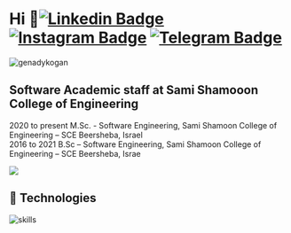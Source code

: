 Hi 👋[![Linkedin Badge](https://img.shields.io/badge/-LinkedIn-0e76a8?style=flat-square&logo=Linkedin&logoColor=white)](https://www.linkedin.com/in/genady-kogan)
[![Instagram Badge](https://img.shields.io/badge/-Instagram-e4405f?style=flat-square&logo=Instagram&logoColor=white)](https://www.instagram.com/gennadykogan/)
[![Telegram Badge](https://img.shields.io/badge/-Telegram-2f7220?style=flat-square&logo=Jira&logoColor=green)](https://t.me/+fb1E6DjbJ4E1ZmU0)
=============================
<p align="left"> <img src="https://komarev.com/ghpvc/?username=genadykogan&label=Profile%20views&color=0e75b6&style=flat" alt="genadykogan" /> </p>

Software Academic staff at Sami Shamooon College of Engineering
---------------------------------------------------------------

2020 to present M.Sc. - Software Engineering, Sami Shamoon College of Engineering – SCE Beersheba, Israel </br>
2016 to 2021 B.Sc – Software Engineering, Sami Shamoon College of Engineering – SCE Beersheba, Israe </br>

<a href="https://www.github.com/genadykogan" target="_blank" rel="noreferrer"><img
src="https://img.shields.io/github/followers/genadykogan?logo=github&style=for-the-badge&color=0891b2&labelColor=1c1917" /></a>

## 🔧 Technologies

![skills](https://skillicons.dev/icons?i=html,css,r,c,cpp,cs,js,ts,nodejs,java,react,mongodb,mysql,py,django,express,github,jenkins,git,bash,powershell,aws,jquery,idea,visualstudio,vscode&theme=light)


